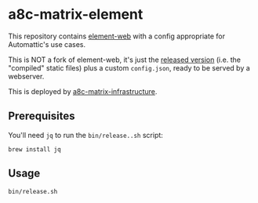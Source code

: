 # a8c-matrix-element
This repository contains [element-web](https://github.com/vector-im/element-web) with a config appropriate for Automattic's use cases.

This is NOT a fork of element-web, it's just the [released version](https://github.com/vector-im/element-web/releases) (i.e. the "compiled" static files) plus a custom `config.json`, ready to be served by a webserver.

This is deployed by [a8c-matrix-infrastructure](https://github.com/Automattic/a8c-matrix-infrastructure).

## Prerequisites
You'll need `jq` to run the `bin/release..sh` script:

```shell
brew install jq
```

## Usage

```shell
bin/release.sh
```
